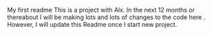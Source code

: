 My first readme
This is a project with Alx. In the next 12 months or thereabout I will be making lots and lots of changes to the code here .
However, I will update this Readme once I start new project.
